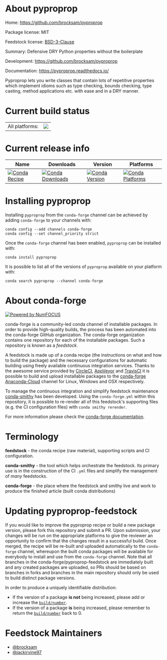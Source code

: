 About pyproprop
===============

Home: https://github.com/brocksam/pyproprop

Package license: MIT

Feedstock license: [BSD-3-Clause](https://github.com/conda-forge/pyproprop-feedstock/blob/master/LICENSE.txt)

Summary: Defensive DRY Python properties without the boilerplate

Development: https://github.com/brocksam/pyproprop

Documentation: https://pyproprop.readthedocs.io/

Pyproprop lets you write classes that contain lots of repetitive properties
which implement idioms such as type checking, bounds checking, type casting,
method applications etc. with ease and in a DRY manner.


Current build status
====================


<table><tr><td>All platforms:</td>
    <td>
      <a href="https://dev.azure.com/conda-forge/feedstock-builds/_build/latest?definitionId=10586&branchName=master">
        <img src="https://dev.azure.com/conda-forge/feedstock-builds/_apis/build/status/pyproprop-feedstock?branchName=master">
      </a>
    </td>
  </tr>
</table>

Current release info
====================

| Name | Downloads | Version | Platforms |
| --- | --- | --- | --- |
| [![Conda Recipe](https://img.shields.io/badge/recipe-pyproprop-green.svg)](https://anaconda.org/conda-forge/pyproprop) | [![Conda Downloads](https://img.shields.io/conda/dn/conda-forge/pyproprop.svg)](https://anaconda.org/conda-forge/pyproprop) | [![Conda Version](https://img.shields.io/conda/vn/conda-forge/pyproprop.svg)](https://anaconda.org/conda-forge/pyproprop) | [![Conda Platforms](https://img.shields.io/conda/pn/conda-forge/pyproprop.svg)](https://anaconda.org/conda-forge/pyproprop) |

Installing pyproprop
====================

Installing `pyproprop` from the `conda-forge` channel can be achieved by adding `conda-forge` to your channels with:

```
conda config --add channels conda-forge
conda config --set channel_priority strict
```

Once the `conda-forge` channel has been enabled, `pyproprop` can be installed with:

```
conda install pyproprop
```

It is possible to list all of the versions of `pyproprop` available on your platform with:

```
conda search pyproprop --channel conda-forge
```


About conda-forge
=================

[![Powered by NumFOCUS](https://img.shields.io/badge/powered%20by-NumFOCUS-orange.svg?style=flat&colorA=E1523D&colorB=007D8A)](http://numfocus.org)

conda-forge is a community-led conda channel of installable packages.
In order to provide high-quality builds, the process has been automated into the
conda-forge GitHub organization. The conda-forge organization contains one repository
for each of the installable packages. Such a repository is known as a *feedstock*.

A feedstock is made up of a conda recipe (the instructions on what and how to build
the package) and the necessary configurations for automatic building using freely
available continuous integration services. Thanks to the awesome service provided by
[CircleCI](https://circleci.com/), [AppVeyor](https://www.appveyor.com/)
and [TravisCI](https://travis-ci.com/) it is possible to build and upload installable
packages to the [conda-forge](https://anaconda.org/conda-forge)
[Anaconda-Cloud](https://anaconda.org/) channel for Linux, Windows and OSX respectively.

To manage the continuous integration and simplify feedstock maintenance
[conda-smithy](https://github.com/conda-forge/conda-smithy) has been developed.
Using the ``conda-forge.yml`` within this repository, it is possible to re-render all of
this feedstock's supporting files (e.g. the CI configuration files) with ``conda smithy rerender``.

For more information please check the [conda-forge documentation](https://conda-forge.org/docs/).

Terminology
===========

**feedstock** - the conda recipe (raw material), supporting scripts and CI configuration.

**conda-smithy** - the tool which helps orchestrate the feedstock.
                   Its primary use is in the construction of the CI ``.yml`` files
                   and simplify the management of *many* feedstocks.

**conda-forge** - the place where the feedstock and smithy live and work to
                  produce the finished article (built conda distributions)


Updating pyproprop-feedstock
============================

If you would like to improve the pyproprop recipe or build a new
package version, please fork this repository and submit a PR. Upon submission,
your changes will be run on the appropriate platforms to give the reviewer an
opportunity to confirm that the changes result in a successful build. Once
merged, the recipe will be re-built and uploaded automatically to the
`conda-forge` channel, whereupon the built conda packages will be available for
everybody to install and use from the `conda-forge` channel.
Note that all branches in the conda-forge/pyproprop-feedstock are
immediately built and any created packages are uploaded, so PRs should be based
on branches in forks and branches in the main repository should only be used to
build distinct package versions.

In order to produce a uniquely identifiable distribution:
 * If the version of a package **is not** being increased, please add or increase
   the [``build/number``](https://docs.conda.io/projects/conda-build/en/latest/resources/define-metadata.html#build-number-and-string).
 * If the version of a package **is** being increased, please remember to return
   the [``build/number``](https://docs.conda.io/projects/conda-build/en/latest/resources/define-metadata.html#build-number-and-string)
   back to 0.

Feedstock Maintainers
=====================

* [@brocksam](https://github.com/brocksam/)
* [@jackirvine97](https://github.com/jackirvine97/)


